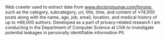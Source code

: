 Web crawler used to extract data from www.doctorslounge.com/forums, such as the category, subcategory, url, title, time, and content of ≈74,000 posts along with the name, age, job, email, location, and medical history of up to ≈66,000 authors. Developed as a part of privacy-related research I am conducting in the Department of Computer Science at UVA to investigate potential leakages in personally identifiable information PII.
